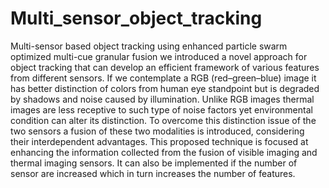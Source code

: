 # Multi_sensor_object_tracking
Multi-sensor based object tracking using enhanced particle swarm optimized multi-cue granular fusion
we introduced a novel approach for object tracking that can develop an efficient framework of various features from different sensors. If we contemplate a RGB (red–green–blue) image it has better distinction of colors from human eye standpoint but is degraded by shadows and noise caused by illumination. Unlike RGB images thermal images are less receptive to such type of noise factors yet environmental condition can alter its distinction. To overcome this distinction issue of the two sensors a fusion of these two modalities is introduced, considering their interdependent advantages. This proposed technique is focused at enhancing the information collected from the fusion of visible imaging and thermal imaging sensors. It can also be implemented if the number of sensor are increased which in turn increases the number of features.
